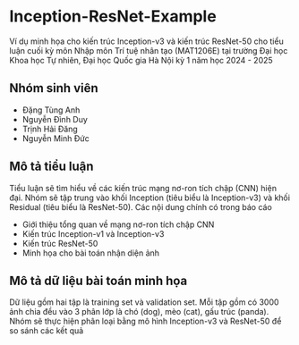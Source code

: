 # Inception-ResNet-Example
Ví dụ minh họa cho kiến trúc Inception-v3 và kiến trúc ResNet-50 cho tiểu luận cuối kỳ môn Nhập môn Trí tuệ nhân tạo (MAT1206E) tại trường Đại học Khoa học Tự nhiên, Đại học Quốc gia Hà Nội kỳ 1 năm học 2024 - 2025

## Nhóm sinh viên
- Đặng Tùng Anh
- Nguyễn Đình Duy
- Trịnh Hải Đăng
- Nguyễn Minh Đức 

## Mô tả tiểu luận
Tiểu luận sẽ tìm hiểu về các kiến trúc mạng nơ-ron tích chập (CNN) hiện đại. Nhóm sẽ tập trung vào khối Inception (tiêu biểu là Inception-v3) và khối Residual (tiêu biểu là ResNet-50). Các nội dung chính có trong báo cáo
- Giới thiệu tổng quan về mạng nơ-ron tích chập CNN
- Kiến trúc Inception-v1 và Inception-v3
- Kiến trúc ResNet-50
- Minh họa cho bài toán nhận diện ảnh

## Mô tả dữ liệu bài toán minh họa
Dữ liệu gồm hai tập là training set và validation set. Mỗi tập gồm có 3000 ảnh chia đều vào 3 phân lớp là chó (dog), mèo (cat), gấu trúc (panda). Nhóm sẽ thực hiện phân loại bằng mô hình Inception-v3 và ResNet-50 để so sánh các kết quả
